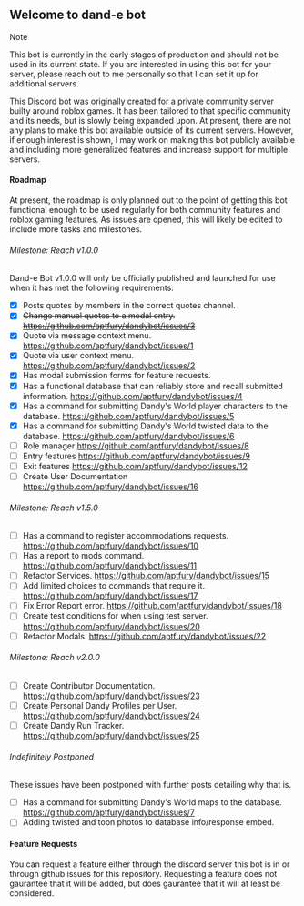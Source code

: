 ## Welcome to dand-e bot
> [!NOTE]
> This bot is currently in the early stages of production and should not be used in its current state. If you are interested in using this bot for your server, please reach out to me personally so that I can set it up for additional servers.

This Discord bot was originally created for a private community server builty around roblox games. It has been tailored to that specific community and its needs, but is slowly being expanded upon. At present, there are not any plans to make this bot available outside of its current servers. However, if enough interest is shown, I may work on making this bot publicly available and including more generalized features and increase support for multiple servers.

#### Roadmap
At present, the roadmap is only planned out to the point of getting this bot functional enough to be used regularly for both community features and roblox gaming features. As issues are opened, this will likely be edited to include more tasks and milestones.

###### Milestone: Reach v1.0.0
Dand-e Bot v1.0.0 will only be officially published and launched for use when it has met the following requirements:

- [x] Posts quotes by members in the correct quotes channel.
- [x] ~~Change manual quotes to a modal entry. https://github.com/aptfury/dandybot/issues/3~~
- [x] Quote via message context menu. https://github.com/aptfury/dandybot/issues/1
- [x] Quote via user context menu. https://github.com/aptfury/dandybot/issues/2
- [x] Has modal submission forms for feature requests.
- [x] Has a functional database that can reliably store and recall submitted information. https://github.com/aptfury/dandybot/issues/4
- [x] Has a command for submitting Dandy's World player characters to the database. https://github.com/aptfury/dandybot/issues/5
- [x] Has a command for submitting Dandy's World twisted data to the database. https://github.com/aptfury/dandybot/issues/6
- [ ] Role manager https://github.com/aptfury/dandybot/issues/8
- [ ] Entry features https://github.com/aptfury/dandybot/issues/9
- [ ] Exit features https://github.com/aptfury/dandybot/issues/12
- [ ] Create User Documentation https://github.com/aptfury/dandybot/issues/16

###### Milestone: Reach v1.5.0
- [ ] Has a command to register accommodations requests. https://github.com/aptfury/dandybot/issues/10
- [ ] Has a report to mods command. https://github.com/aptfury/dandybot/issues/11
- [ ] Refactor Services. https://github.com/aptfury/dandybot/issues/15
- [ ] Add limited choices to commands that require it. https://github.com/aptfury/dandybot/issues/17
- [ ] Fix Error Report error. https://github.com/aptfury/dandybot/issues/18
- [ ] Create test conditions for when using test server. https://github.com/aptfury/dandybot/issues/20
- [ ] Refactor Modals. https://github.com/aptfury/dandybot/issues/22

###### Milestone: Reach v2.0.0
- [ ] Create Contributor Documentation. https://github.com/aptfury/dandybot/issues/23
- [ ] Create Personal Dandy Profiles per User. https://github.com/aptfury/dandybot/issues/24
- [ ] Create Dandy Run Tracker. https://github.com/aptfury/dandybot/issues/25

###### Indefinitely Postponed
These issues have been postponed with further posts detailing why that is.

- [ ] Has a command for submitting Dandy's World maps to the database. https://github.com/aptfury/dandybot/issues/7
- [ ] Adding twisted and toon photos to database info/response embed.

#### Feature Requests
You can request a feature either through the discord server this bot is in or through github issues for this repository. Requesting a feature does not gaurantee that it will be added, but does gaurantee that it will at least be considered.
